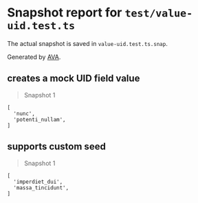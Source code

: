 # Snapshot report for `test/value-uid.test.ts`

The actual snapshot is saved in `value-uid.test.ts.snap`.

Generated by [AVA](https://avajs.dev).

## creates a mock UID field value

> Snapshot 1

    [
      'nunc',
      'potenti_nullam',
    ]

## supports custom seed

> Snapshot 1

    [
      'imperdiet_dui',
      'massa_tincidunt',
    ]
